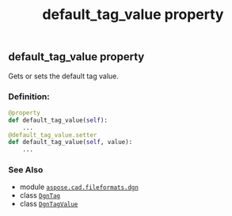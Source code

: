 ﻿---
title: default_tag_value property
second_title: Aspose.CAD for Python via .NET API References
description: 
type: docs
weight: 30
url: /python-net/aspose.cad.fileformats.dgn/dgntag/default_tag_value/
is_root: false
---

## default_tag_value property


Gets or sets the default tag value.
### Definition:
```python
@property
def default_tag_value(self):
    ...
@default_tag_value.setter
def default_tag_value(self, value):
    ...
```

### See Also
* module [`aspose.cad.fileformats.dgn`](../../)
* class [`DgnTag`](/cad/python-net/aspose.cad.fileformats.dgn/dgntag)
* class [`DgnTagValue`](/cad/python-net/aspose.cad.fileformats.dgn/dgntagvalue)
